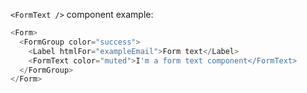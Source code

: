 `<FormText />` component example:

```js
<Form>
  <FormGroup color="success">
    <Label htmlFor="exampleEmail">Form text</Label>
    <FormText color="muted">I'm a form text component</FormText>
  </FormGroup>
</Form>
```
